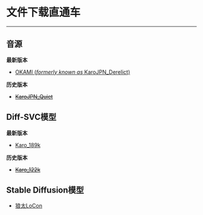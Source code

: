# 文件下载直通车

---

## 音源

**最新版本**   

- [OKAMI (*formerly known as* KaroJPN_Derelict)](https://drive.google.com/file/d/1WEz9pKsYEeOG0F0SW5wgoqbEUi2yfszd/view?usp=sharing)
  
**历史版本**  

- [~~KaroJPN_Quiet~~](https://drive.google.com/file/d/1LOCQRmmFGH-HdmgVXcqQIVitpknV_VpL/view?usp=sharing)  

## Diff-SVC模型

**最新版本**  

- [Karo_189k](https://drive.google.com/file/d/11kNjEfrLlXq30vmh9m6ADV66q0gYEPTj/view?usp=sharing)

**历史版本**  

- [~~Karo_122k~~](https://drive.google.com/file/d/1bI_uxcsYxCsSHmqly97zTXRN4d631sk9/view?usp=sharing)  

## Stable Diffusion模型

- [狼太LoCon](https://civitai.com/models/120314)
